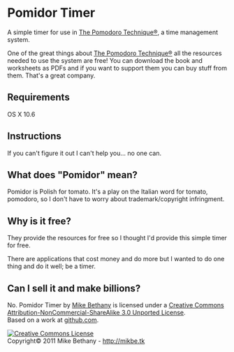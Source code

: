 # Pomidor Timer #

A simple timer for use in <a href="http://pomodorotechnique.com">The Pomodoro Technique®</a>, a time management system. 

One of the great things about <a href="http://pomodorotechnique.com">The Pomodoro Technique®</a> all the resources needed to use the system are free!  You can download the book and worksheets as PDFs and if you want to support them you can buy stuff from them. That's a great company. 

## Requirements ##

OS X 10.6

## Instructions ##

If you can't figure it out I can't help you... no one can.

## What does "Pomidor" mean? ##

Pomidor is Polish for tomato. It's a play on the Italian word for tomato, pomodoro, so I don't have to worry about trademark/copyright infringment.  

## Why is it free? ##

They provide the resources for free so I thought I'd provide this simple timer for free.   

There are applications that cost money and do more but I wanted to do one thing and do it well; be a timer.

## Can I sell it and make billions? ##

No. <span xmlns:dct="http://purl.org/dc/terms/" property="dct:title">Pomidor Timer</span> by <a xmlns:cc="http://creativecommons.org/ns#" href="http://mikbe.tk" property="cc:attributionName" rel="cc:attributionURL">Mike Bethany</a> is licensed under a <a rel="license" href="http://creativecommons.org/licenses/by-nc-sa/3.0/">Creative Commons Attribution-NonCommercial-ShareAlike 3.0 Unported License</a>.<br />Based on a work at <a xmlns:dct="http://purl.org/dc/terms/" href="https://github.com/mikbe/pomidor_timer" rel="dct:source">github.com</a>.  

<a rel="license" href="http://creativecommons.org/licenses/by-nc-sa/3.0/"><img alt="Creative Commons License" style="border-width:0" src="http://i.creativecommons.org/l/by-nc-sa/3.0/88x31.png" /></a>  
Copyright© 2011 Mike Bethany - http://mikbe.tk  
